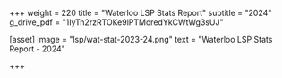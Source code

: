 +++
weight = 220
title = "Waterloo LSP Stats Report"
subtitle = "2024"
g_drive_pdf = "1IyTn2rzRTOKe9lPTMoredYkCWtWg3sUJ"


[asset]
  image = "lsp/wat-stat-2023-24.png"
  text = "Waterloo LSP Stats Report - 2024"


+++
